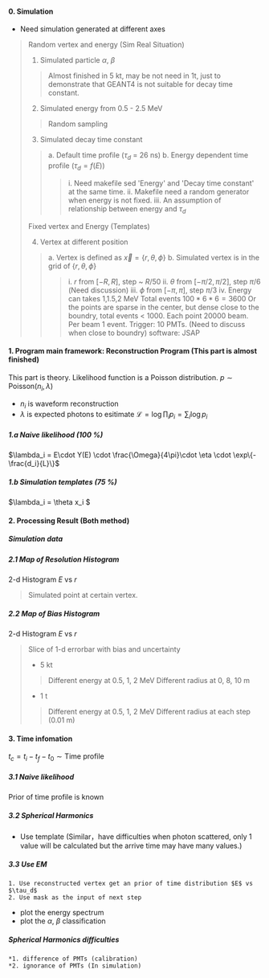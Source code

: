 #### 0. Simulation  
+ Need simulation generated at different axes
> Random vertex and energy (Sim Real Situation)
> 1. Simulated particle $\alpha$, $\beta$
>> Almost finished in 5 kt, may be not need in 1t, just to demonstrate that GEANT4 is not suitable for decay time constant.
> 2. Simulated energy from 0.5 - 2.5 MeV
>> Random sampling
> 3. Simulated decay time constant
>> a. Default time profile ($\tau_d$ = 26 ns)
>> b. Energy dependent time profile ($\tau_d = f(E)$)
>>> i. Need makefile sed 'Energy' and 'Decay time constant' at the same time.
>>> ii. Makefile need a random generator when energy is not fixed.
>>> iii. An assumption of relationship between energy and $\tau_d$
>
> Fixed vertex and Energy (Templates)
>
> 4. Vertex at different position
>> a. Vertex is defined as $\vec{x} = \{r,\theta,\phi\}$
>> b. Simulated vertex is in the grid of $\{r,\theta,\phi\}$
>>> i. $r$ from $[-R,R]$, step ~ $R/50$
>>> ii. $\theta$ from $[-\pi/2, \pi/2]$, step $\pi/6$ (Need discussion)
>>> iii. $\phi$ from $[-\pi,\pi]$, step $\pi/3$
>>> iv. Energy can takes 1,1.5,2 MeV
>>> Total events $100*6*6 = 3600$
>>> Or the points are sparse in the center, but dense close to the boundry, total events < 1000.
>>> Each point 20000 beam. Per beam 1 event.
>>> Trigger: 10 PMTs. (Need to discuss when close to boundry)
>>> software: JSAP
#### 1. Program main framework: Reconstruction Program (This part is almost finished)
This part is theory.
Likelihood function is a Poisson distribution. 
$p\sim\mathrm{Poisson}(n_i,\lambda)$
+ $n_i$ is waveform reconstruction
+ $\lambda$ is expected photons to esitimate 
$\mathcal{L}=\log \prod_i p_i = \sum_i \log p_i$


##### 1.a Naive likelihood (100 %)
$\lambda_i = E\cdot Y(E) \cdot \frac{\Omega}{4\pi}\cdot \eta \cdot \exp\{-\frac{d_i}{L}\}$
##### 1.b Simulation templates (75 %)
$\lambda_i = \theta x_i $
#### 2. Processing Result (Both method)
##### Simulation data
##### 2.1 Map of Resolution Histogram
2-d Histogram $E$ vs $r$
> Simulated point at certain vertex.
##### 2.2 Map of Bias Histogram  
2-d Histogram $E$ vs $r$
> Slice of 1-d errorbar with bias and uncertainty
> * 5 kt 
>> Different energy at 0.5, 1, 2 MeV
>> Different radius at 0, 8, 10 m   
>
> * 1 t
>> Different energy at 0.5, 1, 2 MeV
>> Different radius at each step (0.01 m)

#### 3. Time infomation
$t_c = t_i - t_f - t_0 \sim \mathrm{Time\ profile}$ 
##### 3.1 Naive likelihood
Prior of time profile is known 
##### 3.2 Spherical Harmonics
+ Use template (Similar，have difficulties when photon scattered, only 1 value will be calculated but the arrive time may have many values.)
##### 3.3 Use EM
    1. Use reconstructed vertex get an prior of time distribution $E$ vs $\tau_d$
    2. Use mask as the input of next step

+ plot the energy spectrum
+ plot the $\alpha$, $\beta$ classification

##### Spherical Harmonics difficulties
    *1. difference of PMTs (calibration)
    *2. ignorance of PMTs (In simulation)